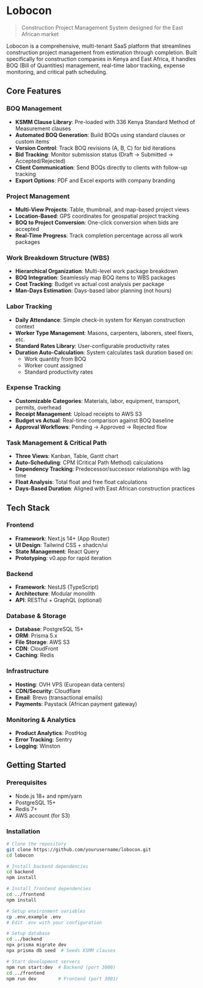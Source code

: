 # Lobocon

> Construction Project Management System designed for the East African market

Lobocon is a comprehensive, multi-tenant SaaS platform that streamlines construction project management from estimation through completion. Built specifically for construction companies in Kenya and East Africa, it handles BOQ (Bill of Quantities) management, real-time labor tracking, expense monitoring, and critical path scheduling.

## Core Features

### BOQ Management

- **KSMM Clause Library**: Pre-loaded with 336 Kenya Standard Method of Measurement clauses
- **Automated BOQ Generation**: Build BOQs using standard clauses or custom items
- **Version Control**: Track BOQ revisions (A, B, C) for bid iterations
- **Bid Tracking**: Monitor submission status (Draft → Submitted → Accepted/Rejected)
- **Client Communication**: Send BOQs directly to clients with follow-up tracking
- **Export Options**: PDF and Excel exports with company branding

### Project Management

- **Multi-View Projects**: Table, thumbnail, and map-based project views
- **Location-Based**: GPS coordinates for geospatial project tracking
- **BOQ to Project Conversion**: One-click conversion when bids are accepted
- **Real-Time Progress**: Track completion percentage across all work packages

### Work Breakdown Structure (WBS)

- **Hierarchical Organization**: Multi-level work package breakdown
- **BOQ Integration**: Seamlessly map BOQ items to WBS packages
- **Cost Tracking**: Budget vs actual cost analysis per package
- **Man-Days Estimation**: Days-based labor planning (not hours)

### Labor Tracking

- **Daily Attendance**: Simple check-in system for Kenyan construction context
- **Worker Type Management**: Masons, carpenters, laborers, steel fixers, etc.
- **Standard Rates Library**: User-configurable productivity rates
- **Duration Auto-Calculation**: System calculates task duration based on:
  - Work quantity from BOQ
  - Worker count assigned
  - Standard productivity rates

### Expense Tracking

- **Customizable Categories**: Materials, labor, equipment, transport, permits, overhead
- **Receipt Management**: Upload receipts to AWS S3
- **Budget vs Actual**: Real-time comparison against BOQ baseline
- **Approval Workflows**: Pending → Approved → Rejected flow

### Task Management & Critical Path

- **Three Views**: Kanban, Table, Gantt chart
- **Auto-Scheduling**: CPM (Critical Path Method) calculations
- **Dependency Tracking**: Predecessor/successor relationships with lag time
- **Float Analysis**: Total float and free float calculations
- **Days-Based Duration**: Aligned with East African construction practices

## Tech Stack

### Frontend

- **Framework**: Next.js 14+ (App Router)
- **UI Design**: Tailwind CSS + shadcn/ui
- **State Management**: React Query
- **Prototyping**: v0.app for rapid iteration

### Backend

- **Framework**: NestJS (TypeScript)
- **Architecture**: Modular monolith
- **API**: RESTful + GraphQL (optional)

### Database & Storage

- **Database**: PostgreSQL 15+
- **ORM**: Prisma 5.x
- **File Storage**: AWS S3
- **CDN**: CloudFront
- **Caching**: Redis

### Infrastructure

- **Hosting**: OVH VPS (European data centers)
- **CDN/Security**: Cloudflare
- **Email**: Brevo (transactional emails)
- **Payments**: Paystack (African payment gateway)

### Monitoring & Analytics

- **Product Analytics**: PostHog
- **Error Tracking**: Sentry
- **Logging**: Winston

## Getting Started

### Prerequisites

- Node.js 18+ and npm/yarn
- PostgreSQL 15+
- Redis 7+
- AWS account (for S3)

### Installation

```bash
# Clone the repository
git clone https://github.com/yourusername/lobocon.git
cd lobocon

# Install backend dependencies
cd backend
npm install

# Install frontend dependencies
cd ../frontend
npm install

# Setup environment variables
cp .env.example .env
# Edit .env with your configuration

# Setup database
cd ../backend
npx prisma migrate dev
npx prisma db seed  # Seeds KSMM clauses

# Start development servers
npm run start:dev  # Backend (port 3000)
cd ../frontend
npm run dev        # Frontend (port 3001)
```
